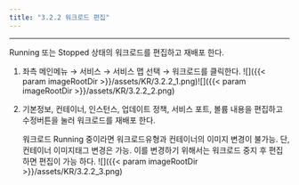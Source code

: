 ```yaml
---
title: "3.2.2 워크로드 편집"
---
```


---
Running 또는 Stopped 상태의 워크로드를 편집하고 재배포 한다.

1. 좌측 메인메뉴 → 서비스 → 서비스 맵 선택 → 워크로드를 클릭한다.
    ![]({{< param imageRootDir >}}/assets/KR/3.2.2_1.png)![]({{< param imageRootDir >}}/assets/KR/3.2.2_2.png)

2. 기본정보, 컨테이너, 인스턴스, 업데이트 정책, 서비스 포트, 볼륨 내용을 편집하고 수정버튼을 눌러 워크로드를 재배포 한다.

    워크로드 Running 중이라면 워크로드유형과 컨테이너의 이미지 변경이 불가능. 단, 컨테이너 이미지태그 변경은 가능. 이를 변경하기 위해서는 워크로드 중지 후 편집하면 편집이 가능 하다.
    ![]({{< param imageRootDir >}}/assets/KR/3.2.2_3.png)
